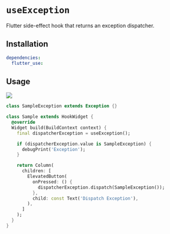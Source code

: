# `useException`

Flutter side-effect hook that returns an exception dispatcher.

## Installation

```yaml
dependencies:
  flutter_use: 
```

## Usage

[![](https://img.shields.io/badge/demo-%20%20%20%F0%9F%9A%80-green.svg)](https://dartpad.dev/?id=98580d1987dcae38ea0f27ee67a0d089&null_safety=true)

```dart
class SampleException extends Exception {}

class Sample extends HookWidget {
  @override
  Widget build(BuildContext context) {
    final dispatcherException = useException();

    if (dispatcherException.value is SampleException) {
      debugPrint('Exception');
    }

    return Column(
      children: [
        ElevatedButton(
          onPressed: () {
            dispatcherException.dispatch(SampleException());
          },
          child: const Text('Dispatch Exception'),
        ),
      ]
    );
  }
}
```
